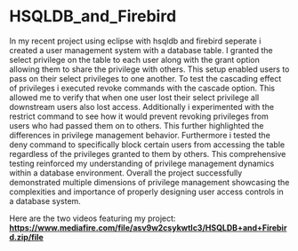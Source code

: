 # HSQLDB_and_Firebird

In my recent project using eclipse with hsqldb and firebird seperate i created a user management system with a database table. I granted the select privilege on the table to each user along with the grant option allowing them to share the privilege with others. This setup enabled users to pass on their select privileges to one another.
To test the cascading effect of privileges i executed revoke commands with the cascade option. This allowed me to verify that when one user lost their select privilege all downstream users also lost access. Additionally i experimented with the restrict command to see how it would prevent revoking privileges from users who had passed them on to others. This further highlighted the differences in privilege management behavior. Furthermore i tested the deny command to specifically block certain users from accessing the table regardless of the privileges granted to them by others. This comprehensive testing reinforced my understanding of privilege management dynamics within a database environment. Overall the project successfully demonstrated multiple dimensions of privilege management showcasing the complexities and importance of properly designing user access controls in a database system.

Here are the two videos featuring my project: **https://www.mediafire.com/file/asv9w2csykwtlc3/HSQLDB+and+Firebird.zip/file**
